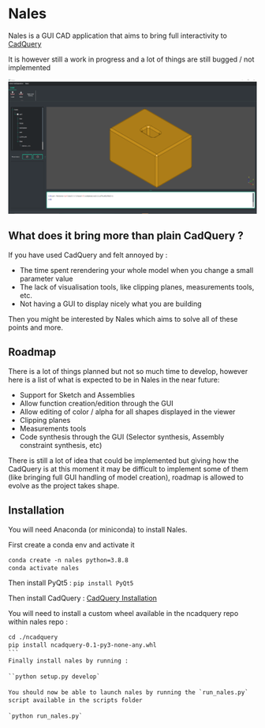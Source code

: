 # Nales

Nales is a GUI CAD application that aims to bring full interactivity to [CadQuery](https://github.com/CadQuery/cadquery/blob/master/README.md)

It is however still a work in progress and a lot of things are still bugged / not implemented


![Nales](./docs/readme_img_presentation.PNG)

## What does it bring more than plain CadQuery ?

If you have used CadQuery and felt annoyed by :
- The time spent rerendering your whole model when you change a small parameter value
- The lack of visualisation tools, like clipping planes, measurements tools, etc.
- Not having a GUI to display nicely what you are building

Then you might be interested by Nales which aims to solve all of these points and more.

## Roadmap

There is a lot of things planned but not so much time to develop, however here is a list of what is expected to be in Nales in the near future:

- Support for Sketch and Assemblies
- Allow function creation/edition through the GUI
- Allow editing of color / alpha for all shapes displayed in the viewer
- Clipping planes
- Measurements tools
- Code synthesis through the GUI (Selector synthesis, Assembly constraint synthesis, etc)

There is still a lot of idea that could be implemented but giving how the CadQuery is at this moment it may be difficult to implement some of them (like bringing full GUI handling of model creation), roadmap is allowed to evolve as the project takes shape.

## Installation 

You will need Anaconda (or miniconda) to install Nales.

First create a conda env and activate it

```
conda create -n nales python=3.8.8
conda activate nales
```

Then install PyQt5 :
`pip install PyQt5`

Then install CadQuery :
[CadQuery Installation](https://github.com/CadQuery/cadquery#getting-started) 

You will need to install a custom wheel available in the ncadquery repo within nales repo :

````
cd ./ncadquery
pip install ncadquery-0.1-py3-none-any.whl
```
Finally install nales by running :

``python setup.py develop`

You should now be able to launch nales by running the `run_nales.py` script available in the scripts folder

`python run_nales.py`